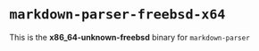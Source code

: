 # `markdown-parser-freebsd-x64`

This is the **x86_64-unknown-freebsd** binary for `markdown-parser`
